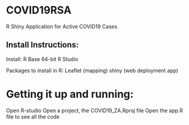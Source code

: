 # COVID19RSA
R Shiny Application for Active COVID19 Cases

## Install Instructions:
Install:
R Base 64-bit
R Studio

Packages to install in R:
Leaflet (mapping)
shiny (web deployment app)


# Getting it up and running:
Open R-studio
Open a project, the COVID19_ZA.Rproj file
Open the app.R file to see all the code
